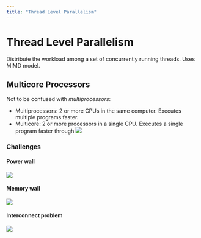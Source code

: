 ```yaml
---
title: "Thread Level Parallelism"
---
```

# Thread Level Parallelism
Distribute the workload among a set of concurrently running threads. Uses MIMD model.
## Multicore Processors
Not to be confused with *multiprocessors*:
- Multiprocessors: 2 or more CPUs in the same computer. Executes multiple programs faster.
- Multicore: 2 or more processors in a single CPU. Executes a single program faster through [](Notes/Threads.md#^7d353c%7Cmulti-threading)
![](https://i.imgur.com/fNXcCn7.png)
### Challenges
#### Power wall
![](https://i.imgur.com/qhjCvl6.png)
#### Memory wall
![](https://i.imgur.com/x8wuo0k.png)
#### Interconnect problem
![](https://i.imgur.com/DC9WD8x.png)
